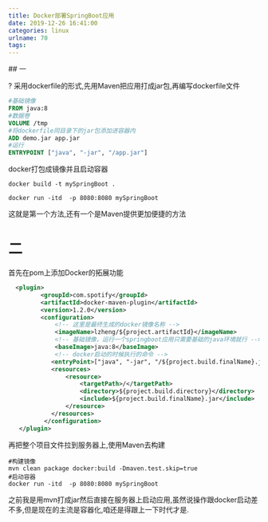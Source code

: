 ```yaml
---
title: Docker部署SpringBoot应用
date: 2019-12-26 16:41:00
categories: linux
urlname: 70
tags:
---
```

<!--markdown-->## 一

?		采用dockerfile的形式,先用Maven把应用打成jar包,再编写dockerfile文件

```dockerfile
#基础镜像
FROM java:8
#数据卷
VOLUME /tmp
#将dockerfile同目录下的jar包添加进容器内
ADD demo.jar app.jar
#运行
ENTRYPOINT ["java", "-jar", "/app.jar"]
```

docker打包成镜像并且启动容器

```shell
docker build -t mySpringBoot .

docker run -itd  -p 8080:8080 mySpringBoot
```

这就是第一个方法,还有一个是Maven提供更加便捷的方法



# 二

  首先在pom上添加Docker的拓展功能

 

```xml
  <plugin>
         <groupId>com.spotify</groupId>
         <artifactId>docker-maven-plugin</artifactId>
         <version>1.2.0</version>
         <configuration>
             <!-- 这里是最终生成的docker镜像名称 -->
             <imageName>lzheng/${project.artifactId}</imageName>
             <!-- 基础镜像，运行一个springboot应用只需要基础的java环境就行 -->
             <baseImage>java:8</baseImage>
             <!-- docker启动的时候执行的命令 -->
            <entryPoint>["java", "-jar", "/${project.build.finalName}.jar"]</entryPoint>
            <resources>
            	<resource>
                    <targetPath>/</targetPath>
                    <directory>${project.build.directory}</directory>
                    <include>${project.build.finalName}.jar</include>
                </resource>
            </resources>
          </configuration>
   </plugin>
```



再把整个项目文件拉到服务器上,使用Maven去构建

```shell
#构建镜像
mvn clean package docker:build -Dmaven.test.skip=true
#启动容器
docker run -itd  -p 8080:8080 mySpringBoot
```

之前我是用mvn打成jar然后直接在服务器上启动应用,虽然说操作跟docker启动差不多,但是现在的主流是容器化,咱还是得跟上一下时代才是.




